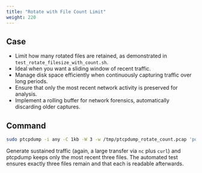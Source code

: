 ```yaml
---
title: "Rotate with File Count Limit"
weight: 220
---
```


## Case

- Limit how many rotated files are retained, as demonstrated in `test_rotate_filesize_with_count.sh`.
- Ideal when you want a sliding window of recent traffic.
- Manage disk space efficiently when continuously capturing traffic over long periods.
- Ensure that only the most recent network activity is preserved for analysis.
- Implement a rolling buffer for network forensics, automatically discarding older captures.

## Command

```bash
sudo ptcpdump -i any -C 1kb -W 3 -w /tmp/ptcpdump_rotate_count.pcap 'port 8087 and host 127.0.0.1'
```

Generate sustained traffic (again, a large transfer via `nc` plus `curl`) 
and ptcpdump keeps only the most recent three files. The automated test 
ensures exactly three files remain and that each is readable afterwards.
